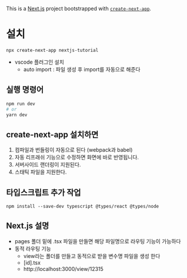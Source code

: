 This is a [Next.js](https://nextjs.org/) project bootstrapped with [`create-next-app`](https://github.com/vercel/next.js/tree/canary/packages/create-next-app).

# 설치

```
npx create-next-app nextjs-tutorial
```

- vscode 플러그인 설치
  - auto import : 파일 생성 후 import를 자동으로 해준다

## 실행 명령어

```bash
npm run dev
# or
yarn dev
```

## create-next-app 설치하면

1. 컴파일과 번들링이 자동으로 된다 (webpack과 babel)
2. 자동 리프래쉬 기능으로 수정하면 화면에 바로 반영됩니다.
3. 서버사이드 랜더링이 지원된다.
4. 스태틱 파일을 지원한다.

## 타입스크립트 추가 작업

```
npm install --save-dev typescript @types/react @types/node
```

## Next.js 설명

- pages 폴더 밑에 .tsx 파일을 만들면 해당 파일명으로 라우팅 기능이 가능하다
- 동적 라우팅 기능
  - view라는 폴더를 만들고 동적으로 받을 변수명 파일을 생성 한다
  - [id].tsx
  - http://localhost:3000/view/12315

